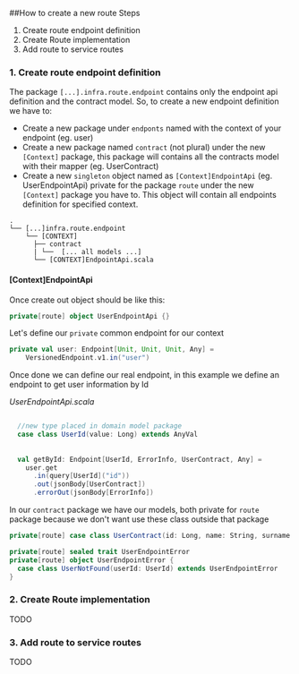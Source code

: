 ##How to create a new route
Steps
1. Create route endpoint definition 
2. Create Route implementation
3. Add route to service routes

### 1. Create route endpoint definition

The package `[...].infra.route.endpoint` contains only the endpoint api definition and the contract model.
So, to create a new endpoint definition we have to:
- Create a new package under `endponts` named with the context of your endpoint (eg. user)
- Create a new package named `contract` (not plural) under the new `[Context]` package, this package will contains all the contracts model with their mapper (eg. UserContract)
- Create a new `singleton` object named as `[Context]EndpointApi` (eg. UserEndpointApi) private for the package `route` under the new `[Context]` package you have to. 
This object will contain all endpoints definition for specified context.
  
  
```
.
└── [...]infra.route.endpoint
    └── [CONTEXT]
      ├── contract
      | └──  [... all models ...]
      └── [CONTEXT]EndpointApi.scala
```


#### [Context]EndpointApi

Once create out object should be like this:
```scala
private[route] object UserEndpointApi {}
```

Let's define our `private` common endpoint for our context
```scala
private val user: Endpoint[Unit, Unit, Unit, Any] =
    VersionedEndpoint.v1.in("user")
```

Once done we can define our real endpoint, in this example we define an endpoint to get user information by Id

_UserEndpointApi.scala_
```scala

  //new type placed in domain model package
  case class UserId(value: Long) extends AnyVal
  
  
  val getById: Endpoint[UserId, ErrorInfo, UserContract, Any] =
    user.get
      .in(query[UserId]("id"))
      .out(jsonBody[UserContract])
      .errorOut(jsonBody[ErrorInfo])
```

In our `contract` package we have our models, both private for `route` package because we don't want use these class outside that package
```scala
private[route] case class UserContract(id: Long, name: String, surname: String)

private[route] sealed trait UserEndpointError
private[route] object UserEndpointError {
  case class UserNotFound(userId: UserId) extends UserEndpointError
}
```

### 2. Create Route implementation
TODO

### 3. Add route to service routes
TODO